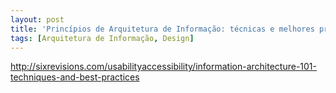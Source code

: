 ```yaml
---
layout: post
title: 'Princípios de Arquitetura de Informação: técnicas e melhores práticas'
tags: [Arquitetura de Informação, Design]
---
```


<http://sixrevisions.com/usabilityaccessibility/information-architecture-101-techniques-and-best-practices>
